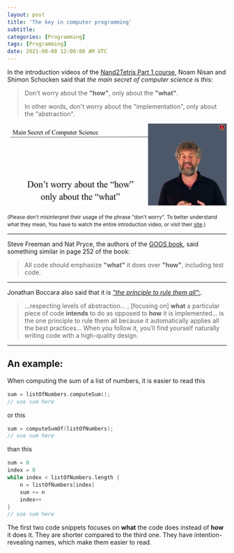 ```yaml
---
layout: post
title: 'The key in computer programming'
subtitle: 
categories: [Programming]
tags: [Programming]
date: 2021-08-08 12:00:00 AM UTC
---
```


<!-- July 24, 2021  09:30 PM Philippine Time -->


In the introduction videos of the [Nand2Tetris Part 1 course](https://www.coursera.org/learn/build-a-computer), Noam Nisan and Shimon Schocken said that _the main secret of computer science is this_:

> Don't worry about the **"how"**, only about the **"what"**.
> 
> In other words, don't worry about the "implementation", only about the "abstraction".

![The Main Secret of Computer Science](/images/2017/main-secret-of-computer-science.png)


<small>(Please don't misinterpret their usage of the phrase "don't worry". To better understand what they mean, You have to watch the entire introduction video, or visit their [site](https://www.nand2tetris.org/).)</small>


-----

Steve Freeman and Nat Pryce, the authors of the [GOOS book](https://www.bookdepository.com/book/9780321503626?a_aid=jflaga), said something similar in page 252 of the book: 

> All code should emphasize **"what"** it does over **"how"**, including test code.


-----

Jonathan Boccara also said that it is [_"the principle to rule them all"_:](https://simpleprogrammer.com/2017/01/27/respecting-abstraction/). 

> ...respecting levels of abstraction... , [focusing on] **what** a particular piece of code **intends** to do as opposed to **how** it is implemented... is the one principle to rule them all because it automatically applies all the best practices... When you follow it, you’ll find yourself naturally writing code with a high-quality design.




-----

## An example:

When computing the sum of a list of numbers, it is easier to read this

``` c
sum = listOfNumbers.computeSum();
// use sum here
```

or this

``` c
sum = computeSumOf(listOfNumbers);
// use sum here
```

than this

``` c
sum = 0 
index = 0
while index < listOfNumbers.length {
    n = listOfNumbers[index]
    sum += n
    index++
}
// use sum here
```

The first two code snippets focuses on **what** the code does instead of **how** it does it. They are shorter compared to the third one. They have intention-revealing names, which make them easier to read.
